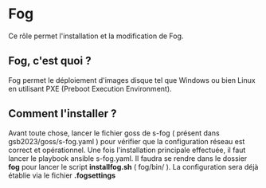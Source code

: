 # Fog

Ce rôle permet l'installation et la modification de Fog.


## Fog, c'est quoi ?


Fog permet le déploiement d'images disque tel que Windows ou bien Linux en utilisant PXE (Preboot Execution Environment).


## Comment l'installer ?


Avant toute chose, lancer le fichier goss de s-fog ( présent dans gsb2023/goss/s-fog.yaml ) pour vérifier que la configuration réseau est correct et opérationnel. Une fois l'installation principale effectuée, il faut lancer le playbook ansible s-fog.yaml.
Il faudra se rendre dans le dossier **fog** pour lancer le script **installfog.sh** ( fog/bin/ ). La configuration sera déjà établie via le fichier **.fogsettings**
